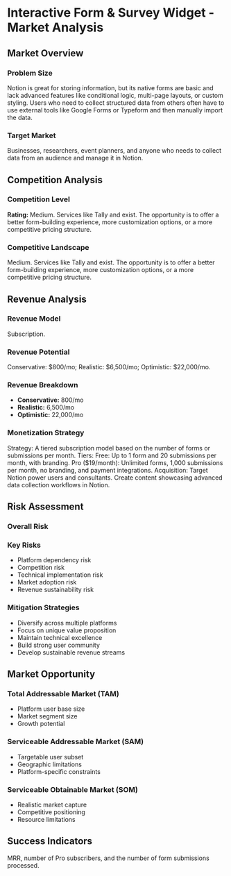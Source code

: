 # Interactive Form & Survey Widget - Market Analysis

## Market Overview

### Problem Size
Notion is great for storing information, but its native forms are basic and lack advanced features like conditional logic, multi-page layouts, or custom styling. Users who need to collect structured data from others often have to use external tools like Google Forms or Typeform and then manually import the data.

### Target Market
Businesses, researchers, event planners, and anyone who needs to collect data from an audience and manage it in Notion.

## Competition Analysis

### Competition Level
**Rating:** Medium. Services like Tally and exist. The opportunity is to offer a better form-building experience, more customization options, or a more competitive pricing structure.

### Competitive Landscape
Medium. Services like Tally and exist. The opportunity is to offer a better form-building experience, more customization options, or a more competitive pricing structure.

## Revenue Analysis

### Revenue Model
Subscription.

### Revenue Potential
Conservative: $800/mo; Realistic: $6,500/mo; Optimistic: $22,000/mo.

### Revenue Breakdown
- **Conservative:** 800/mo
- **Realistic:** 6,500/mo
- **Optimistic:** 22,000/mo

### Monetization Strategy
Strategy: A tiered subscription model based on the number of forms or submissions per month. Tiers: Free: Up to 1 form and 20 submissions per month, with branding. Pro ($19/month): Unlimited forms, 1,000 submissions per month, no branding, and payment integrations. Acquisition: Target Notion power users and consultants. Create content showcasing advanced data collection workflows in Notion.

## Risk Assessment

### Overall Risk


### Key Risks
- Platform dependency risk
- Competition risk
- Technical implementation risk
- Market adoption risk
- Revenue sustainability risk

### Mitigation Strategies
- Diversify across multiple platforms
- Focus on unique value proposition
- Maintain technical excellence
- Build strong user community
- Develop sustainable revenue streams

## Market Opportunity

### Total Addressable Market (TAM)
- Platform user base size
- Market segment size
- Growth potential

### Serviceable Addressable Market (SAM)
- Targetable user subset
- Geographic limitations
- Platform-specific constraints

### Serviceable Obtainable Market (SOM)
- Realistic market capture
- Competitive positioning
- Resource limitations

## Success Indicators
MRR, number of Pro subscribers, and the number of form submissions processed.
